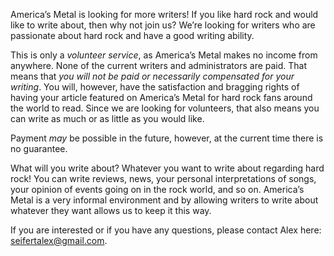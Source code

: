 America’s Metal is looking for more writers! If you like hard rock and would like to write about, then why not join us? We’re looking for writers who are passionate about hard rock and have a good writing ability.

This is only a *volunteer service*, as America’s Metal makes no income from anywhere. None of the current writers and administrators are paid. That means that *you will not be paid or necessarily compensated for your writing*. You will, however, have the satisfaction and bragging rights of having your article featured on America’s Metal for hard rock fans around the world to read. Since we are looking for volunteers, that also means you can write as much or as little as you would like.

Payment *may* be possible in the future, however, at the current time there is no guarantee.

What will you write about? Whatever you want to write about regarding hard rock! You can write reviews, news, your personal interpretations of songs, your opinion of events going on in the rock world, and so on. America’s Metal is a very informal environment and by allowing writers to write about whatever they want allows us to keep it this way.

If you are interested or if you have any questions, please contact Alex here: [seifertalex@gmail.com](mailto:seifertalex@gmail.com).